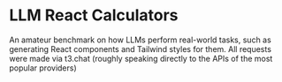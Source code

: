 # LLM React Calculators

An amateur benchmark on how LLMs perform real-world tasks, such as generating React components and Tailwind styles for them. All requests were made via t3.chat (roughly speaking directly to the APIs of the most popular providers)
